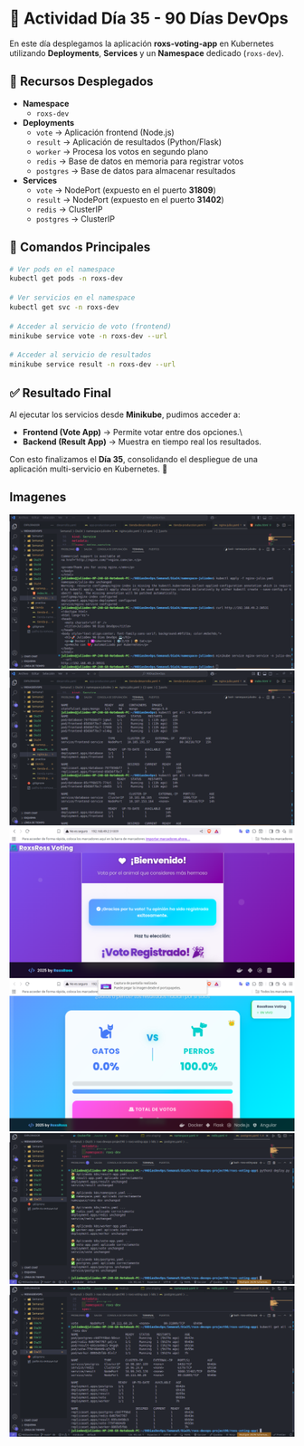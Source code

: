 # 🚀 Actividad Día 35 - 90 Días DevOps

En este día desplegamos la aplicación **roxs-voting-app** en Kubernetes
utilizando **Deployments**, **Services** y un **Namespace** dedicado
(`roxs-dev`).

## 📌 Recursos Desplegados

-   **Namespace**
    -   `roxs-dev`
-   **Deployments**
    -   `vote` → Aplicación frontend (Node.js)
    -   `result` → Aplicación de resultados (Python/Flask)
    -   `worker` → Procesa los votos en segundo plano
    -   `redis` → Base de datos en memoria para registrar votos
    -   `postgres` → Base de datos para almacenar resultados
-   **Services**
    -   `vote` → NodePort (expuesto en el puerto **31809**)
    -   `result` → NodePort (expuesto en el puerto **31402**)
    -   `redis` → ClusterIP
    -   `postgres` → ClusterIP

## 🔑 Comandos Principales

``` bash
# Ver pods en el namespace
kubectl get pods -n roxs-dev

# Ver servicios en el namespace
kubectl get svc -n roxs-dev

# Acceder al servicio de voto (frontend)
minikube service vote -n roxs-dev --url

# Acceder al servicio de resultados
minikube service result -n roxs-dev --url
```

## ✅ Resultado Final

Al ejecutar los servicios desde **Minikube**, pudimos acceder a:

-   **Frontend (Vote App)** → Permite votar entre dos opciones.\
-   **Backend (Result App)** → Muestra en tiempo real los resultados.

Con esto finalizamos el **Día 35**, consolidando el despliegue de una
aplicación multi-servicio en Kubernetes. 🎉

## Imagenes

![Dia35](./img/90DiasDevOps_Dia_35_1.png)
![Dia35](./img/90DiasDevOps_Dia_35_2.png)
![Dia35](./img/90DiasDevOps_Dia_35_3.png)
![Dia35](./img/90DiasDevOps_Dia_35_4.png)
![Dia35](./img/90DiasDevOps_Dia_35_5.png)
![Dia35](./img/90DiasDevOps_Dia_35_6.png)


